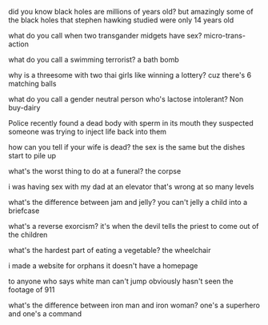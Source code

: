 did you know black holes are millions of years old?
but amazingly some of the black holes that stephen hawking studied were only 14 years old

what do you call when two transgander midgets have sex?
micro-trans-action

what do you call a swimming terrorist?
a bath bomb

why is a threesome with two thai girls like winning a lottery?
cuz there's 6 matching balls

what do you call a gender neutral person who's lactose intolerant?
Non buy-dairy

Police recently found a dead body with sperm in its mouth
they suspected someone was trying to inject life back into them

how can you tell if your wife is dead?
the sex is the same but the dishes start to pile up

what's the worst thing to do at a funeral?
the corpse

i was having sex with my dad at an elevator
that's wrong at so many levels

what's the difference between jam and jelly?
you can't jelly a child into a briefcase

what's a reverse exorcism?
it's when the devil tells the priest to come out of the children

what's the hardest part of eating a vegetable?
the wheelchair

i made a website for orphans
it doesn't have a homepage

to anyone who says white man can't jump
obviously hasn't seen the footage of 911

what's the difference between iron man and iron woman?
one's a superhero and one's a command